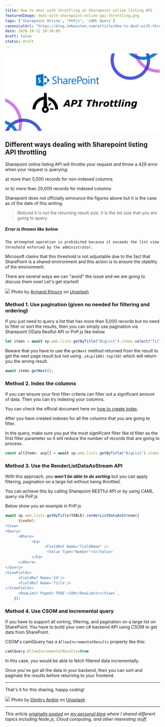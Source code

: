 ```yaml
---
title: How to deal with throttling on Sharepoint online listing API
featuredImage: deal-with-sharepoint-online-api-throttling.png
tags: ['Sharepoint Online', "PnPjs", 'CAML Query']
canonicalUrl: "https://blog.imkwinten.com/article/How-to-deal-with-throttling-on-Sharepoint-online-listing-API"
date: 2020-10-12 18:10:00
draft: false
status: draft
---
```


![](./deal-with-sharepoint-online-api-throttling.png)

## Different ways dealing with Sharepoint listing API throttling

Sharepoint online listing API will throttle your request and throw a 429 error when your request is querying:

a) more than 5,000 records for non-indexed columns

or b) more than 20,000 records for indexed columns

Sharepoint does not officially announce the figures above but it is the case as of the date of this writing.

>  Noticed it is not the returning result size, it is the list size that you are going to query.

##### Error is thrown like below
`The attempted operation is prohibited because it exceeds the list view threshold enforced by the administrator.` 

Microsoft claims that this threshold is not adjustable due to the fact that SharePoint is a shared environment and this action is to ensure the stability of the environment.

There are several ways we can "avoid" the issue and we are going to discuss them now! Let's get started!

![](https://prod-blog-imkwinten-media-files.s3.ap-northeast-2.amazonaws.com/a98d3f88_7976_4bb8_a2e2_e263e33c0fee_bd86cc158b) Photo by [Armand Khoury](https://unsplash.com/@armand_khoury/?utm_source=Kwinten_Blog&utm_medium=referral) on [Unsplash](https://unsplash.com/?utm_source=Kwinten_Blog&utm_medium=referral)

### Method 1. Use pagination (given no needed for filtering and ordering)

If you just need to query a list that has more than 5,000 records but no need to filter or sort the results, then you can simply use pagination via Sharepoint OData Restful API or PnP.js like below.

```javascript
let items = await sp.web.lists.getByTitle("BigList").items.select("Title", "Description").top(50).getPaged<{Title: string}[]>();
```

Beware that you have to use the `getNext` method returned from the result to get the next page result but not using `.skip(100).top(50)` which will return you the wrong result.

```javascript
await items.getNext();
```

### Method 2. Index the columns

If you can ensure your first filter criteria can filter out a significant amount of data. Then you can try indexing your columns.

You can check the official document here on [how to create index](https://support.microsoft.com/en-us/office/add-an-index-to-a-sharepoint-column-f3f00554-b7dc-44d1-a2ed-d477eac463b0).

After you have created indexes for all the columns that you are going to filter. 

In the query, make sure you put the most significant filter like id filter as the first filter parameter so it will reduce the number of records that are going to process.

```javascript
const allItems: any[] = await sp.web.lists.getByTitle("BigList").items.select("Title").filter("Id eq 1 or Title eq 'Test'").getAll();

```

### Method 3. Use the RenderListDataAsStream API

With this approach, you ***won't be able to do sorting*** but you can apply filtering, pagination on a large list without being throttled.

You can achieve this by calling Sharepoint RESTful API or by using CAML query via PnP.js

Below show you an example in PnP.js

```javascript
await sp.web.lists.getByTitle(TABLE).renderListDataAsStream({
      ViewXml: `
<View>
<Query>
      <Where>
            <Eq>
                  <FieldRef Name="fieldName" />
                   <Value Type="Number">1</Value>
            </Eq>
      </Where>
</Query>
<ViewFields>
      <FieldRef Name='Id'/>
      <FieldRef Name='Title'/>
</ViewFields>
      <RowLimit Paged='TRUE'>100</RowLimit></View>`,
    });
```

### Method 4. Use CSOM and incremental query

If you have to support all sorting, filtering, and pagination on a large list on SharePoint. You have to build your own c# backend API using CSOM to get data from SharePoint.

CSOM's camlQuery has a `AllowIncrementalResults` property like this:

```javascript
camlQuery.AllowIncrementalResults=true
```

In this case, you would be able to fetch filtered data incrementally.

Once you've got all the data in your backend, then you can sort and paginate the results before returning to your frontend.
 
<hr>

That's it for this sharing, happy coding!

 ![](https://prod-blog-imkwinten-media-files.s3.ap-northeast-2.amazonaws.com/Lighthouse_in_Podersdorf_am_See_Austria_9a69b89197.) Photo by [Dimitry Anikin](https://unsplash.com/@anikinearthwalker/?utm_source=Kwinten_Blog&utm_medium=referral) on [Unsplash](https://unsplash.com/?utm_source=Kwinten_Blog&utm_medium=referral)

----------

*This article [originally posted](https://blog.imkwinten.com/article/How-to-deal-with-throttling-on-Sharepoint-online-listing-API?utm_source=medium&utm_medium=referral) on [my personal blog](https://blog.imkwinten.com/?utm_source=medium&utm_medium=referral) where I shared different topics including Node.js, Cloud computing, and other interesting stuff.*
